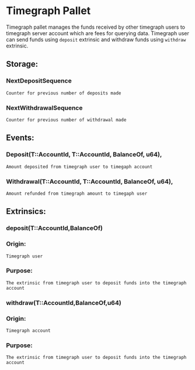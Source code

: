 # Timegraph Pallet

Timegraph pallet manages the funds received by other timegraph users to timegraph server account which are fees for querying data.
Timegraph user can send funds using `deposit` extrinsic and withdraw funds using `withdraw` extrinsic.

## Storage:
### NextDepositSequence
`Counter for previous number of deposits made`

### NextWithdrawalSequence
`Counter for previous number of withdrawal made`

## Events:
### Deposit(T::AccountId, T::AccountId, BalanceOf<T>, u64),
`Amount deposited from timegraph user to timegaph account`

### Withdrawal(T::AccountId, T::AccountId, BalanceOf<T>, u64),
`Amount refunded from timegraph amount to timegaph user`

## Extrinsics:
### deposit(T::AccountId,BalanceOf<T>)
### Origin:
`Timegraph user`
### Purpose:
`The extrinsic from timegraph user to deposit funds into the timegraph account`

### withdraw(T::AccountId,BalanceOf<T>,u64)
### Origin:
`Timegraph account`
### Purpose:
`The extrinsic from timegraph user to deposit funds into the timegraph account`
